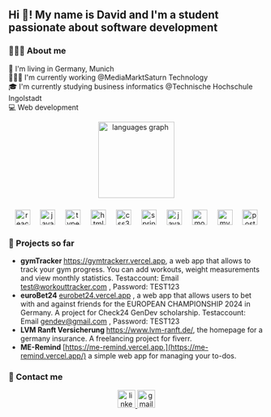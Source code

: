 <h2 align="left">Hi 👋! My name is David and I'm a student passionate about software development</h2>
 
###

### 🙋🏻‍♂️ About me
 📍  I'm living in Germany, Munich <br />
👩🏻‍💻 I'm currently working @MediaMarktSaturn Technology <br />
🎓 I'm currently studying business informatics @Technische Hochschule Ingolstadt <br />
💻 Web development <br />

<div align="center">
<!-- <img src="https://github-readme-stats.vercel.app/api?username=luffdavid&hide_title=false&hide_rank=false&show_icons=true&include_all_commits=true&count_private=true&disable_animations=false&theme=dracula&locale=en&hide_border=false" height="150" alt="stats graph"  /> -->
<img src="https://github-readme-stats.vercel.app/api/top-langs?username=luffdavid&locale=en&hide_title=false&layout=compact&card_width=320&langs_count=5&theme=dracula&hide_border=false" height="150" alt="languages graph"  />
</div>
 
###
 
<div align="center">
<img src="https://cdn.jsdelivr.net/gh/devicons/devicon/icons/react/react-original.svg" height="30" alt="react logo"  />
<img width="12" />
<img src="https://cdn.jsdelivr.net/gh/devicons/devicon/icons/javascript/javascript-original.svg" height="30" alt="javascript logo"  />
<img width="12" />
<img src="https://cdn.jsdelivr.net/gh/devicons/devicon/icons/typescript/typescript-original.svg" height="30" alt="typescript logo"  />
<img width="12" />
<img src="https://cdn.jsdelivr.net/gh/devicons/devicon/icons/html5/html5-original.svg" height="30" alt="html5 logo"  />
<img width="12" />
<img src="https://cdn.jsdelivr.net/gh/devicons/devicon/icons/css3/css3-original.svg" height="30" alt="css3 logo"  />
<img width="12" />
<img src="https://cdn.jsdelivr.net/gh/devicons/devicon/icons/spring/spring-original.svg" height="30" alt="spring logo"  />
<img width="12" />
<img src="https://cdn.jsdelivr.net/gh/devicons/devicon/icons/java/java-original.svg" height="30" alt="java logo"  />
<img width="12" />
<img src="https://cdn.jsdelivr.net/gh/devicons/devicon/icons/mongodb/mongodb-original.svg" height="30" alt="mongodb logo"  />
<img width="12" />
<img src="https://cdn.jsdelivr.net/gh/devicons/devicon/icons/mysql/mysql-original.svg" height="30" alt="mysql logo"  />
<img width="12" />
<img src="https://cdn.jsdelivr.net/gh/devicons/devicon/icons/postgresql/postgresql-original.svg" height="30" alt="postgresql logo"  />
</div>

### 🚀 Projects so far
- <b>gymTracker </b> https://gymtrackerr.vercel.app, a web app that allows to track your gym progress. You can add workouts, weight measurements and view monthly statistics.  Testaccount: Email test@workouttracker.com , Password: TEST123  <br />
- <b>euroBet24</b> [eurobet24.vercel.app](https://eurobet24.vercel.app/) </b>, a web app that allows users to bet with and against friends for the EUROPEAN CHAMPIONSHIP 2024 in Germany. A project for Check24 GenDev scholarship. Testaccount: Email gendev@gmail.com , Password: TEST123 <br />
- <b>LVM Ranft Versicherung </b> https://www.lvm-ranft.de/, the homepage for a germany insurance. A freelancing project for fiverr.  <br />
- <b>ME-Remind </b> [https://me-remind.vercel.app,](https://me-remind.vercel.app/) a simple web app for managing your to-dos.

### 💬 Contact me
 
<div align="center">
<a href="https://www.linkedin.com/in/david-luff-228985223/" target="_blank">
<img src="https://img.shields.io/static/v1?message=LinkedIn&logo=linkedin&label=&color=0077B5&logoColor=white&labelColor=&style=for-the-badge" height="35" alt="linkedin logo"  />
</a>
<a href="mailto:david.luff03@gmail.com" target="_blank">
<img src="https://img.shields.io/static/v1?message=Gmail&logo=gmail&label=&color=D14836&logoColor=white&labelColor=&style=for-the-badge" height="35" alt="gmail logo"  />
</a>
</div>
 
###
 
<br clear="both">
 

 
###
